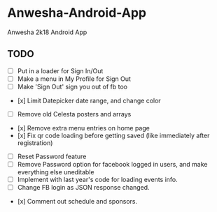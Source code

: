 # Anwesha-Android-App
Anwesha 2k18 Android App

## TODO
- [ ] Put in a loader for Sign In/Out
- [ ] Make a menu in My Profile for Sign Out
- [ ] Make 'Sign Out' sign you out of fb too
- \[x] Limit Datepicker date range, and change color
- [ ] Remove old Celesta posters and arrays
- \[x] Remove extra menu entries on home page
- \[x] Fix qr code loading before getting saved (like immediately after registration)
- [ ] Reset Password feature
- [ ] Remove Password option for facebook logged in users, and make everything else uneditable
- [ ] Implement with last year's code for loading events info.
- [ ] Change FB login as JSON response changed.
- \[x] Comment out schedule and sponsors.
